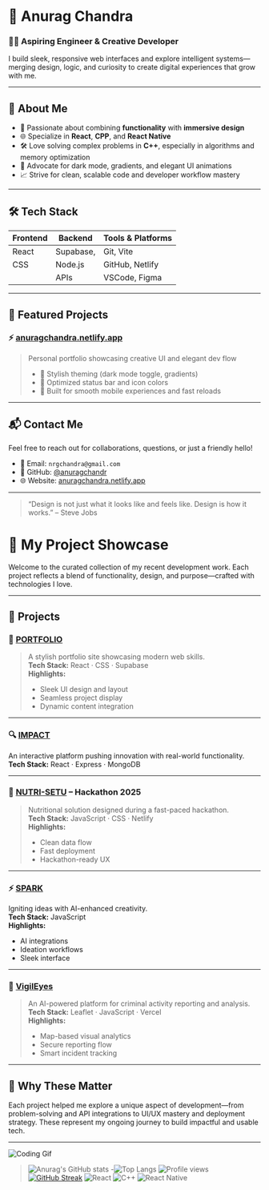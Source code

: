 # 💫 Anurag Chandra

### 👨‍💻 Aspiring Engineer & Creative Developer  
I build sleek, responsive web interfaces and explore intelligent systems—merging design, logic, and curiosity to create digital experiences that grow with me.

---

## 🚀 About Me

- 🧠 Passionate about combining **functionality** with **immersive design**
- 🌐 Specialize in **React**, **CPP**, and **React Native**
- 🛠️ Love solving complex problems in **C++**, especially in algorithms and memory optimization
- 🎨 Advocate for dark mode, gradients, and elegant UI animations
- 📈 Strive for clean, scalable code and developer workflow mastery

---

## 🛠️ Tech Stack

| Frontend        | Backend           | Tools & Platforms      |
|----------------|-------------------|-------------------------|
| React          | Supabase,         | Git,  Vite              |
| CSS            | Node.js           | GitHub, Netlify         |
|                | APIs              | VSCode, Figma           |

---

## 📌 Featured Projects

### ⚡ [anuragchandra.netlify.app](https://anuragchandra.netlify.app/)
> Personal portfolio showcasing creative UI and elegant dev flow  
> - 💎 Stylish theming (dark mode toggle, gradients)  
> - 🚀 Optimized status bar and icon colors  
> - 📱 Built for smooth mobile experiences and fast reloads

---

## 📬 Contact Me

Feel free to reach out for collaborations, questions, or just a friendly hello!

- 📧 Email: `nrgchandra@gmail.com`
- 🐙 GitHub: [@anuragchandr](https://github.com/anuragchandr)
- 🌐 Website: [anuragchandra.netlify.app](https://anuragchandra.netlify.app/)

---

> “Design is not just what it looks like and feels like. Design is how it works.” – Steve Jobs
# 🚀 My Project Showcase

Welcome to the curated collection of my recent development work. Each project reflects a blend of functionality, design, and purpose—crafted with technologies I love.

---

## 🔧 Projects

### 🎨 [PORTFOLIO](https://anuragchandra.netlify.app/projects)
> A stylish portfolio site showcasing modern web skills.  
> **Tech Stack:** React · CSS · Supabase  
> **Highlights:**  
> - Sleek UI design and layout  
> - Seamless project display  
> - Dynamic content integration

---

### 🔍 [IMPACT](https://anuragchandra.netlify.app/projects)
 An interactive platform pushing innovation with real-world functionality.  
 **Tech Stack:** React · Express · MongoDB 

---

### 🧬 [NUTRI-SETU](https://anuragchandra.netlify.app/projects) – Hackathon 2025
> Nutritional solution designed during a fast-paced hackathon.  
> **Tech Stack:** JavaScript · CSS · Netlify  
> **Highlights:**  
> - Clean data flow  
> - Fast deployment  
> - Hackathon-ready UX

---

### ⚡ [SPARK](https://anuragchandra.netlify.app/projects)
 Igniting ideas with AI-enhanced creativity.  
 **Tech Stack:** JavaScript  
 **Highlights:**  
 - AI integrations  
 - Ideation workflows  
- Sleek interface

---

### 🔐 [VigilEyes](https://anuragchandra.netlify.app/projects)
> An AI-powered platform for criminal activity reporting and analysis.  
> **Tech Stack:** Leaflet · JavaScript · Vercel  
> **Highlights:**  
> - Map-based visual analytics  
> - Secure reporting flow  
> - Smart incident tracking

---

## 🧠 Why These Matter

Each project helped me explore a unique aspect of development—from problem-solving and API integrations to UI/UX mastery and deployment strategy. These represent my ongoing journey to build impactful and usable tech.

---
![Coding Gif](https://media.giphy.com/media/qgQUggAC3Pfv687qPC/giphy.gif) 
>![Anurag's GitHub stats](https://github-readme-stats.vercel.app/api?username=anuragchandr&show_icons=true&theme=radical)
-![Top Langs](https://github-readme-stats.vercel.app/api/top-langs/?username=anuragchandr&layout=compact&theme=radical)
![Profile views](https://komarev.com/ghpvc/?username=anuragchandr)
[![GitHub Streak](https://streak-stats.demolab.com/?user=anuragchandr)](https://git.io/streak-stats)
![React](https://img.shields.io/badge/-React-61DAFB?logo=react&logoColor=white&style=for-the-badge)
![C++](https://img.shields.io/badge/-C++-00599C?logo=c%2B%2B&logoColor=white&style=for-the-badge)
![React Native](https://img.shields.io/badge/-React%20Native-20232A?logo=react&logoColor=white&style=for-the-badge) 

